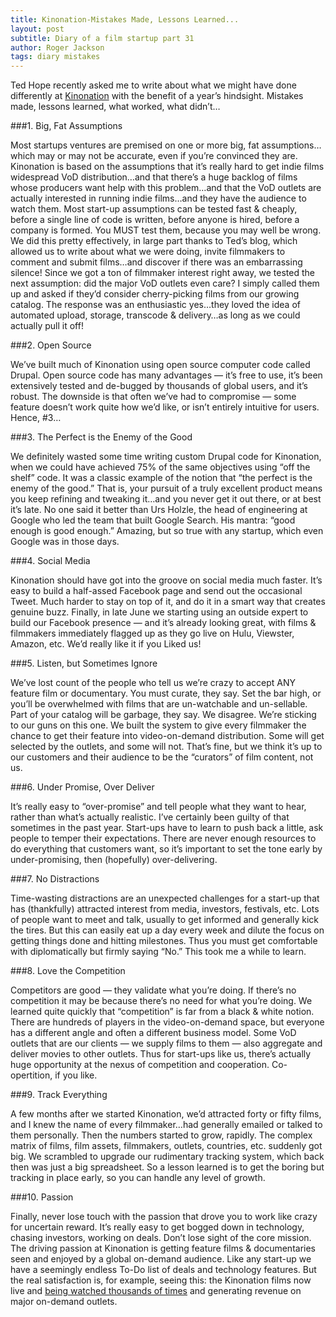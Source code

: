 ```yaml
---
title: Kinonation-Mistakes Made, Lessons Learned...
layout: post
subtitle: Diary of a film startup part 31
author: Roger Jackson
tags: diary mistakes
---
```

Ted Hope recently asked me to write about what we might have done differently at <a href="http://kinonation.com/">Kinonation</a> with the benefit of a year’s hindsight. Mistakes made, lessons learned, what worked, what didn’t…

###1. Big, Fat Assumptions

Most startups ventures are premised on one or more big, fat assumptions…which may or may not be accurate, even if you’re convinced they are. Kinonation is based on the assumptions that it’s really hard to get indie films widespread VoD distribution…and that there’s a huge backlog of films whose producers want help with this problem…and that the VoD outlets are actually interested in running indie films…and they have the audience to watch them. Most start-up assumptions can be tested fast & cheaply, before a single line of code is written, before anyone is hired, before a company is formed. You MUST test them, because you may well be wrong. We did this pretty effectively, in large part thanks to Ted’s blog, which allowed us to write about what we were doing, invite filmmakers to comment and submit films…and discover if there was an embarrassing silence! Since we got a ton of filmmaker interest right away, we tested the next assumption: did the major VoD outlets even care? I simply called them up and asked if they’d consider cherry-picking films from our growing catalog. The response was an enthusiastic yes…they loved the idea of automated upload, storage, transcode & delivery…as long as we could actually pull it off!

###2. Open Source

We’ve built much of Kinonation using open source computer code called Drupal. Open source code has many advantages — it’s free to use, it’s been extensively tested and de-bugged by thousands of global users, and it’s robust. The downside is that often we’ve had to compromise — some feature doesn’t work quite how we’d like, or isn’t entirely intuitive for users. Hence, #3…

###3. The Perfect is the Enemy of the Good

We definitely wasted some time writing custom Drupal code for Kinonation, when we could have achieved 75% of the same objectives using “off the shelf” code. It was a classic example of the notion that “the perfect is the enemy of the good.”  That is, your pursuit of a truly excellent product means you keep refining and tweaking it…and you never get it out there, or at best it’s late. No one said it better than Urs Holzle, the head of engineering at Google who led the team that built Google Search. His mantra:  “good enough is good enough.” Amazing, but so true with any startup, which even Google was in those days.

###4. Social Media

Kinonation should have got into the groove on social media much faster. It’s easy to build a half-assed Facebook page and send out the occasional Tweet.  Much harder to stay on top of it, and do it in a smart way that creates genuine buzz.  Finally, in late June we starting using an outside expert to build our Facebook presence — and it’s already looking great, with films & filmmakers immediately flagged up as they go live on Hulu, Viewster, Amazon, etc. We’d really like it if you Liked us!

###5. Listen, but Sometimes Ignore

We’ve lost count of the people who tell us we’re crazy to accept ANY feature film or documentary. You must curate, they say. Set the bar high, or you’ll be overwhelmed with films that are un-watchable and un-sellable. Part of your catalog will be garbage, they say. We disagree. We’re sticking to our guns on this one. We built the system to give every filmmaker the chance to get their feature into video-on-demand distribution. Some will get selected by the outlets, and some will not. That’s fine, but we think it’s up to our customers and their audience to be the “curators” of film content, not us.

###6. Under Promise, Over Deliver

It’s really easy to “over-promise” and tell people what they want to hear, rather than what’s actually realistic. I’ve certainly been guilty of that sometimes in the past year. Start-ups have to learn to push back a little, ask people to temper their expectations. There are never enough resources to do everything that customers want, so it’s important to set the tone early by under-promising, then (hopefully) over-delivering.

###7. No Distractions

Time-wasting distractions are an unexpected challenges for a start-up that has (thankfully) attracted interest from media, investors, festivals, etc. Lots of people want to meet and talk, usually to get informed and generally kick the tires. But this can easily eat up a day every week and dilute the focus on getting things done and hitting milestones. Thus you must get comfortable with diplomatically but firmly saying “No.” This took me a while to learn.

###8. Love the Competition

Competitors are good — they validate what you’re doing. If there’s no competition it may be because there’s no need for what you’re doing. We learned quite quickly that “competition” is far from a black & white notion. There are hundreds of players in the video-on-demand space, but everyone has a different angle and often a different business model. Some VoD outlets that are our clients — we supply films to them — also aggregate and deliver movies to other outlets. Thus for start-ups like us, there’s actually huge opportunity at the nexus of competition and cooperation. Co-opertition, if you like.

###9. Track Everything

A few months after we started Kinonation, we’d attracted forty or fifty films, and I knew the name of every filmmaker…had generally emailed or talked to them personally. Then the numbers started to grow, rapidly. The complex matrix of films, film assets, filmmakers, outlets, countries, etc. suddenly got big. We scrambled to upgrade our rudimentary tracking system, which back then was just a big spreadsheet. So a lesson learned is to get the boring but tracking in place early, so you can handle any level of growth.

###10. Passion

Finally, never lose touch with the passion that drove you to work like crazy for uncertain reward. It’s really easy to get bogged down in technology, chasing investors, working on deals. Don’t lose sight of the core mission. The driving passion at Kinonation is getting feature films & documentaries seen and enjoyed by a global on-demand audience. Like any start-up we have a seemingly endless To-Do list of deals and technology features. But the real satisfaction is, for example, seeing this: the Kinonation films now live and <a href="http://www.hulu.com/search?q=KinoNation">being watched thousands of times</a> and generating revenue on major on-demand outlets.
